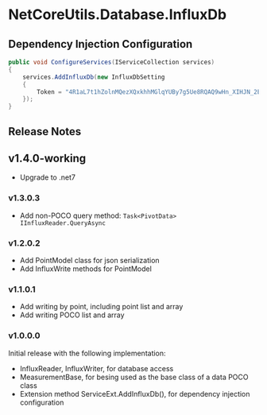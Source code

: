﻿# NetCoreUtils.Database.InfluxDb

## Dependency Injection Configuration

``` csharp
public void ConfigureServices(IServiceCollection services)
{
	services.AddInfluxDb(new InfluxDbSetting
	{
		Token = "4R1aL7t1hZolnMQezXQxkhhMGlqYUBy7g5Ue8RQAQ9wHn_XIHJN_2EpFqaYcD9F2wv_lt-kHqP8Ym99c7Gv5pw=="
	});
}
```

## Release Notes

## v1.4.0-working

- Upgrade to .net7

### v1.3.0.3

- Add non-POCO query method: `Task<PivotData> IInfluxReader.QueryAsync`

### v1.2.0.2

- Add PointModel class for json serialization
- Add InfluxWrite methods for PointModel

### v1.1.0.1

- Add writing by point, including point list and array
- Add writing POCO list and array

### v1.0.0.0

Initial release with the following implementation:

- InfluxReader, InfluxWriter, for database access
- MeasurementBase, for besing used as the base class of a data POCO class
- Extension method ServiceExt.AddInfluxDb(), for dependency injection configuration
